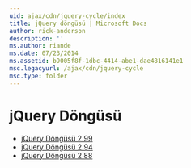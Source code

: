 ```yaml
---
uid: ajax/cdn/jquery-cycle/index
title: jQuery döngüsü | Microsoft Docs
author: rick-anderson
description: ''
ms.author: riande
ms.date: 07/23/2014
ms.assetid: b9005f8f-1dbc-4414-abe1-dae4816141e1
msc.legacyurl: /ajax/cdn/jquery-cycle
msc.type: folder
---
```

<a name="jquery-cycle"></a>jQuery Döngüsü
====================
- [jQuery Döngüsü 2.99](cdnjquerycycle299.md)
- [jQuery Döngüsü 2.94](cdnjquerycycle294.md)
- [jQuery Döngüsü 2.88](cdnjquerycycle288.md)
